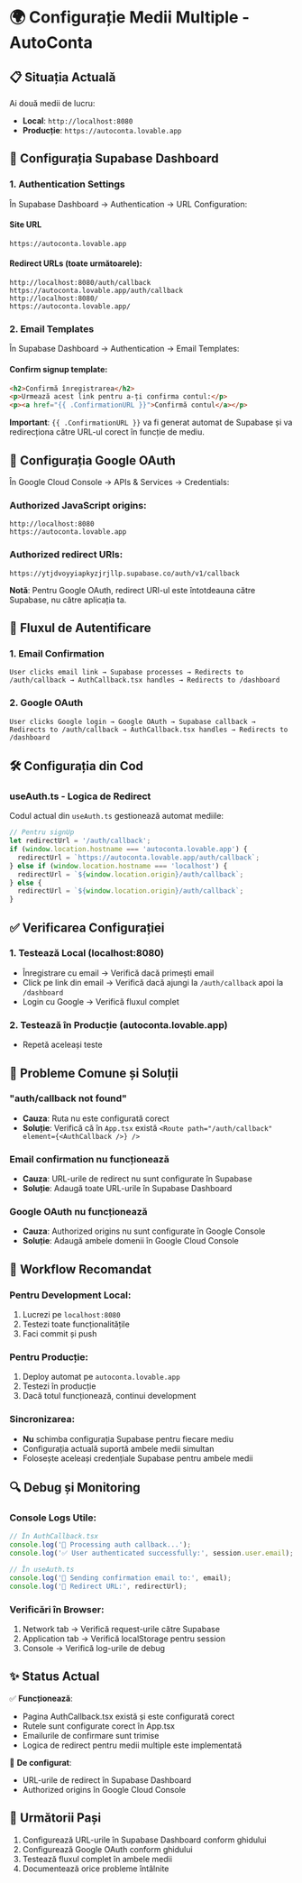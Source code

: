 # 🌍 Configurație Medii Multiple - AutoConta

## 📋 Situația Actuală

Ai două medii de lucru:
- **Local**: `http://localhost:8080`
- **Producție**: `https://autoconta.lovable.app`

## 🔧 Configurația Supabase Dashboard

### 1. Authentication Settings

În Supabase Dashboard → Authentication → URL Configuration:

#### Site URL
```
https://autoconta.lovable.app
```

#### Redirect URLs (toate următoarele):
```
http://localhost:8080/auth/callback
https://autoconta.lovable.app/auth/callback
http://localhost:8080/
https://autoconta.lovable.app/
```

### 2. Email Templates

În Supabase Dashboard → Authentication → Email Templates:

#### Confirm signup template:
```html
<h2>Confirmă înregistrarea</h2>
<p>Urmează acest link pentru a-ți confirma contul:</p>
<p><a href="{{ .ConfirmationURL }}">Confirmă contul</a></p>
```

**Important**: `{{ .ConfirmationURL }}` va fi generat automat de Supabase și va redirecționa către URL-ul corect în funcție de mediu.

## 🔧 Configurația Google OAuth

În Google Cloud Console → APIs & Services → Credentials:

### Authorized JavaScript origins:
```
http://localhost:8080
https://autoconta.lovable.app
```

### Authorized redirect URIs:
```
https://ytjdvoyyiapkyzjrjllp.supabase.co/auth/v1/callback
```

**Notă**: Pentru Google OAuth, redirect URI-ul este întotdeauna către Supabase, nu către aplicația ta.

## 🔄 Fluxul de Autentificare

### 1. Email Confirmation
```
User clicks email link → Supabase processes → Redirects to /auth/callback → AuthCallback.tsx handles → Redirects to /dashboard
```

### 2. Google OAuth
```
User clicks Google login → Google OAuth → Supabase callback → Redirects to /auth/callback → AuthCallback.tsx handles → Redirects to /dashboard
```

## 🛠️ Configurația din Cod

### useAuth.ts - Logica de Redirect

Codul actual din `useAuth.ts` gestionează automat mediile:

```typescript
// Pentru signUp
let redirectUrl = '/auth/callback';
if (window.location.hostname === 'autoconta.lovable.app') {
  redirectUrl = `https://autoconta.lovable.app/auth/callback`;
} else if (window.location.hostname === 'localhost') {
  redirectUrl = `${window.location.origin}/auth/callback`;
} else {
  redirectUrl = `${window.location.origin}/auth/callback`;
}
```

## ✅ Verificarea Configurației

### 1. Testează Local (localhost:8080)
- Înregistrare cu email → Verifică dacă primești email
- Click pe link din email → Verifică dacă ajungi la `/auth/callback` apoi la `/dashboard`
- Login cu Google → Verifică fluxul complet

### 2. Testează în Producție (autoconta.lovable.app)
- Repetă aceleași teste

## 🚨 Probleme Comune și Soluții

### "auth/callback not found"
- **Cauza**: Ruta nu este configurată corect
- **Soluție**: Verifică că în `App.tsx` există `<Route path="/auth/callback" element={<AuthCallback />} />`

### Email confirmation nu funcționează
- **Cauza**: URL-urile de redirect nu sunt configurate în Supabase
- **Soluție**: Adaugă toate URL-urile în Supabase Dashboard

### Google OAuth nu funcționează
- **Cauza**: Authorized origins nu sunt configurate în Google Console
- **Soluție**: Adaugă ambele domenii în Google Cloud Console

## 📝 Workflow Recomandat

### Pentru Development Local:
1. Lucrezi pe `localhost:8080`
2. Testezi toate funcționalitățile
3. Faci commit și push

### Pentru Producție:
1. Deploy automat pe `autoconta.lovable.app`
2. Testezi în producție
3. Dacă totul funcționează, continui development

### Sincronizarea:
- **Nu** schimba configurația Supabase pentru fiecare mediu
- Configurația actuală suportă ambele medii simultan
- Folosește aceleași credențiale Supabase pentru ambele medii

## 🔍 Debug și Monitoring

### Console Logs Utile:
```javascript
// În AuthCallback.tsx
console.log('🔄 Processing auth callback...');
console.log('✅ User authenticated successfully:', session.user.email);

// În useAuth.ts
console.log('📧 Sending confirmation email to:', email);
console.log('🔗 Redirect URL:', redirectUrl);
```

### Verificări în Browser:
1. Network tab → Verifică request-urile către Supabase
2. Application tab → Verifică localStorage pentru session
3. Console → Verifică log-urile de debug

## ✨ Status Actual

✅ **Funcționează**:
- Pagina AuthCallback.tsx există și este configurată corect
- Rutele sunt configurate corect în App.tsx
- Emailurile de confirmare sunt trimise
- Logica de redirect pentru medii multiple este implementată

🔧 **De configurat**:
- URL-urile de redirect în Supabase Dashboard
- Authorized origins în Google Cloud Console

## 🎯 Următorii Pași

1. Configurează URL-urile în Supabase Dashboard conform ghidului
2. Configurează Google OAuth conform ghidului  
3. Testează fluxul complet în ambele medii
4. Documentează orice probleme întâlnite